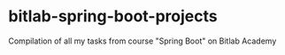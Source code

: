 # bitlab-spring-boot-projects
Compilation of all my tasks from course "Spring Boot" on Bitlab Academy
